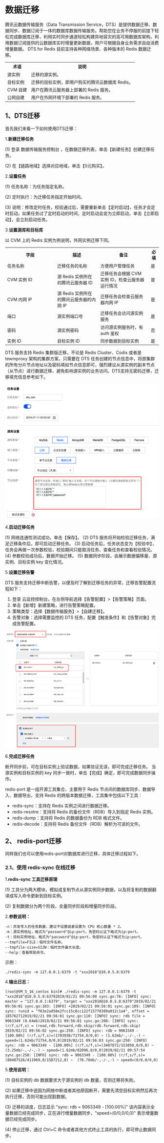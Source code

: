 # 数据迁移
腾讯云数据传输服务（Data Transmission Service，DTS）是提供数据迁移、数据同步、数据订阅于一体的数据库数据传输服务。帮助您在业务不停服的前提下轻松完成数据库迁移，利用实时同步通道轻松构建异地容灾的高可用数据库架构，利用数据订阅提供的云数据库实时增量更新数据，用户可根据自身业务需求自由消费增量数据。 DTS for Redis 目前支持各种网络场景、各种版本的 Redis 数据迁移。

<table>
    <tr>
        <th>术语</th>
        <th>说明</th>
    </tr>
    <tr>
        <td>源实例</td>
        <td>迁移的源实例。</td>
    </tr>
    <tr>
        <td>目标实例</td>
        <td>迁移的目标实例，即用户购买的腾讯云数据库 Redis。</td>
    </tr>
    <tr>
        <td>CVM 自建</td>
        <td>用户在腾讯云服务器上部署的 Redis 服务。</td>
    </tr>
    <tr>
        <td>公网自建</td>
        <td>用户在外网环境下部署的 Redis 服务。</td>
    </tr>
</table>

## 1、DTS迁移

首先我们来看一下如何使用DTS迁移：

1.**新建迁移任务**

(1)	登录 数据传输服务控制台 ，在数据迁移列表，单击【新建任务】创建迁移任务。

(2)	在【链路地域】选择对应地域，单击【0元购买】。

2.**设置任务**

(1)	任务名称：为任务指定名称。

(2)	定时执行：为迁移任务指定开始时间。

(3)	说明：修改定时任务，校验通过后，需要重新单击【定时启动】，任务才会定时启动。如果任务过了定时启动的时间，定时启动会变为立即启动，单击【立即启动】，会立刻启动任务。

3.**设置源库和目标库**

以 CVM 上的 Redis 实例为例说明，外网实例迁移下同。
<table>
    <tr>
        <th width=150>字段</th>
        <th>描述</th>
        <th>备注</th>
        <th>必填</th>
    </tr>
    <tr>
        <td>任务名称</td>
        <td>迁移任务的名称</td>
        <td>方便用户管理任务</td>
        <td>是</td>
    </tr>
    <tr>
        <td>CVM 实例 ID</td>
        <td>源 Redis 实例所在的腾讯云服务器 ID</td>
        <td>迁移任务会根据 CVM 实例 ID，检查云服务器运行情况</td>
        <td>是</td>
    </tr>
    <tr>
        <td>CVM 内网 IP</td>
        <td>源 Redis 实例所在的腾讯云服务器的内网 IP</td>
        <td>迁移任务会检查云服务器内网 IP</td>
        <td>是</td>
    </tr>
    <tr>
        <td>端口</td>
        <td>源实例端口号</td>
        <td>迁移任务会访问源实例服务</td>
        <td>是</td>
    </tr>
    <tr>
        <td>密码</td>
        <td>源实例密码</td>
        <td>访问源实例服务时，有 auth 鉴权</td>
        <td>否</td>
    </tr>
    <tr>
        <td>实例 ID</td>
        <td>目标实例 ID</td>
        <td>同步数据到目标实例</td>
        <td>是</td>
    </tr>
</table>
DTS 服务支持 Redis 集群版迁移，不论是 Redis Cluster、Codis 或者是 tewmproxy 架构的集群方案，只需要在 DTS 任务创建的节点信息中，将原集群的所有分片节点地址以及密码填如节点信息即可，强烈建议从源实例的副本节点（从节点）进行数据迁移，避免影响源实例的业务访问。DTS支持无密码迁移，迁移填充信息参考如下。

![image](../../../Gallerys/tencentdb6-33.jpg)

4.**启动迁移任务**

(1)	网络连通性测试成功，单击【保存】。
(2)	DTS 服务将开始检验迁移任务，满足迁移条件后，即可启动迁移任务。
(3)	启动任务后，任务状态变为【校验中】，任务会再做一次参数校验，校验期间只能取消任务、查看任务和查看校验情况。
(4)	参数校验成功后，数据开始迁移。
(5)	数据同步阶段，会展示数据偏移量、源实例、目标实例 key 变化情况。

5.**设置迁移告警**

DTS 服务支持迁移中断告警，以便及时了解到迁移任务的异常，迁移告警配置流程如下：

1) 登录 云监控控制台，在左侧导航选择【告警配置】>【告警策略】页面。
2) 单击【新增】新建策略，进行告警策略配置。
3) 策略类型：选择【数据传输服务】>【自建迁移】。
4) 告警对象：选择需要监控的 DTS 任务，配置【触发条件】和【告警对象】完成告警配置。

![image](../../../Gallerys/tencentdb6-34.jpg)

6.**完成迁移任务**

断开同步前，可在目标实例上验证数据，如果验证无误，即可完成迁移任务。
当源实例和目标实例的 key 同步一致时，单击【完成】确定，即可完成数据同步操作。

redis-port 是一组开源工具集合，主要用于 Redis 节点间的数据库同步、数据导入、数据导出，支持 Redis 的跨版本数据迁移，工具集中包括以下工具：

* redis-sync：支持在 Redis 实例之间进行数据迁移。
* redis-resotre：支持将 Redis 的备份文件（RDB）导入到指定 Redis 实例。
* redis-dump：支持将 Redis 的数据备份为 RDB 格式文件。
* redis-decode：支持将 Redis 备份文件（RDB）解析为可读的文件。

## 2、 redis-port迁移

同样我们也可以使用redis-port对数据库进行迁移，具体迁移过程如下。

### 2.1、使用 redis-sync 在线迁移

1.**redis-sync 工具迁移原理**

(1)	工具分为两大模块，模拟成复制节点从源实例同步数据，以及将复制的数据翻译成写入命令更新到目标实例。

(2)	复制数据分为两个阶段，全量同步阶段和增量同步阶段。

2.**参数说明：**

```apacheconfig
-n：并发写入的任务数量，建议不设置或者设置为 CPU 核心数量 * 2。
-m：源实例地址，格式为"password"@ip:port，免密码认证下格式为ip:port。
-t：目标实例地址，格式为"password"@ip:port，免密码认证下格式为ip:port。
--tmpfile=FILE：临时文件名称。
--tmpfile-size=SIZW：临时文件最大长度。
--help：查看帮助命令。
```

示例：
```apacheconfig
./redis-sync -m 127.0.0.1:6379 -t "xxx2018"@10.0.5.8:6379
```
4.**输出日志：**
```apacheconfig
[root@VM_5_16_centos bin]# ./redis-sync -m 127.0.0.1:6379 -t "xxx2018"@10.0.5.8:63792019/02/21 09:56:00 sync.go:76: [INFO] sync: master = "127.0.0.1:6379", target = "xxx2018@10.0.5.8:6379"2019/02/21 09:56:01 sync.go:103: [INFO] +2019/02/21 09:56:01 sync.go:109: [INFO] sync: runid = "f63e2ad58e2fcc15c8cc122f15778389a012c1a4", offset = 185762712019/02/21 09:56:01 sync.go:110: [INFO] sync: rdb file = 9063349 (8.64mb)2019/02/21 09:56:01 sync.go:208: [INFO] sync: (r/f,s/f,s) = (read,rdb.forward,rdb.skip/rdb.forward,rdb.skip)
2019/02/21 09:56:02 sync.go:250: [INFO] sync: rdb = 9063349 - [100.00%] (r/f,s/f,s)=(1703936/71754,0/0,0) ~ (1.62mb/-,-/-,-) ~ speed=(1.62mb/71754,0/0,0)2019/02/21 09:56:03 sync.go:250: [INFO] sync: rdb = 9063349 - [100.00%] (r/f,s/f,s)=(3407872/153850,0/0,0) ~ (3.25mb/-,-/-,-) ~ speed=(1.62mb/82096,0/0,0)2019/02/21 09:57:54 sync.go:250: [INFO] sync: rdb = 9063349 - [100.00%] (r/f,s/f,s)=(80487526/411969,0/1587212,0) ~  (76.76mb/-,-/-,-) ~ speed=(0/0,0/0,0)
```
5.**使用说明：**

(1)	目标实例的 db 数据要求大于源实例的 db 数量，否则迁移将失败。

(2)	如果迁移中途因为网络中断或者其他原因断开，需要先清空目标实例然后再次执行迁移，否则可能出现脏数据。

(3)	迁移的进度，日志显示 "sync: rdb = 9063349 - [100.00%]" 该内容表示全量数据已经完成同步，正在进行增量数据同步，"speed=(0/0,0/0,0)" 表示增量数据已经完成同步。

(4)	停止迁移，通过 Ctrl+C 命令或者其他方式终止工具的执行，即可停止数据同步。











